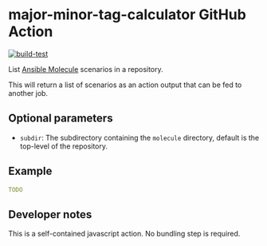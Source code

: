 # major-minor-tag-calculator GitHub Action

[![build-test](https://github.com/manics/action-ansible-molecule-list-scenarios/workflows/build-test/badge.svg)](https://github.com/manics/action-ansible-molecule-list-scenarios/actions)

List [Ansible Molecule](https://molecule.readthedocs.io/) scenarios in a repository.

This will return a list of scenarios as an action output that can be fed to another job.

## Optional parameters

- `subdir`: The subdirectory containing the `molecule` directory, default is the top-level of the repository.

## Example

```yaml
TODO
```

## Developer notes

This is a self-contained javascript action.
No bundling step is required.
